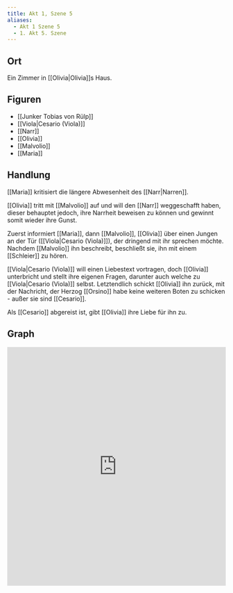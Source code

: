 ```yaml
---
title: Akt 1, Szene 5
aliases:
  - Akt 1 Szene 5
  - 1. Akt 5. Szene
---
```

## Ort
Ein Zimmer in [[Olivia|Olivia]]s Haus.

## Figuren
- [[Junker Tobias von Rülp]]
- [[Viola|Cesario (Viola)]]
- [[Narr]]
- [[Olivia]]
- [[Malvolio]]
- [[Maria]]

## Handlung
[[Maria]] kritisiert die längere Abwesenheit des [[Narr|Narren]]. 

[[Olivia]] tritt mit [[Malvolio]] auf und will den [[Narr]] weggeschafft haben, dieser behauptet jedoch, ihre Narrheit beweisen zu können und gewinnt somit wieder ihre Gunst.

Zuerst informiert [[Maria]], dann [[Malvolio]], [[Olivia]] über einen Jungen an der Tür ([[Viola|Cesario (Viola)]]), der dringend mit ihr sprechen möchte. Nachdem [[Malvolio]] ihn beschreibt, beschließt sie, ihn mit einem [[Schleier]] zu hören.

[[Viola|Cesario (Viola)]] will einen Liebestext vortragen, doch [[Olivia]] unterbricht und stellt ihre eigenen Fragen, darunter auch welche zu [[Viola|Cesario (Viola)]] selbst. Letztendlich schickt [[Olivia]] ihn zurück, mit der Nachricht, der Herzog [[Orsino]] habe keine weiteren Boten zu schicken - außer sie sind [[Cesario]].

Als [[Cesario]] abgereist ist, gibt [[Olivia]] ihre Liebe für ihn zu.

## Graph
<iframe src="https://catchears.github.io/was-ihr-wollt-graphs/act-1-scene-5" width=100% height=550 style="border: 0;"></iframe>

